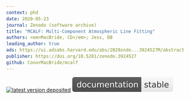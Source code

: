```yaml
---
context: phd
date: 2020-05-23
journal: Zenodo (software archive)
title: "MCALF: Multi-Component Atmospheric Line Fitting"
authors: <em>MacBride, CD</em>; Jess, DB
leading_author: true
ads: https://ui.adsabs.harvard.edu/abs/2020zndo...3924527M/abstract
publisher: https://doi.org/10.5281/zenodo.3924527
github: ConorMacBride/mcalf
---
```

[![latest version deposited](https://img.shields.io/github/v/release/ConorMacBride/mcalf?color=white&label=latest%20version&sort=semver)](https://doi.org/10.5281/zenodo.3924527)
[![documentation](/assets/images/docs-shield.svg)](https://mcalf.macbride.me)
